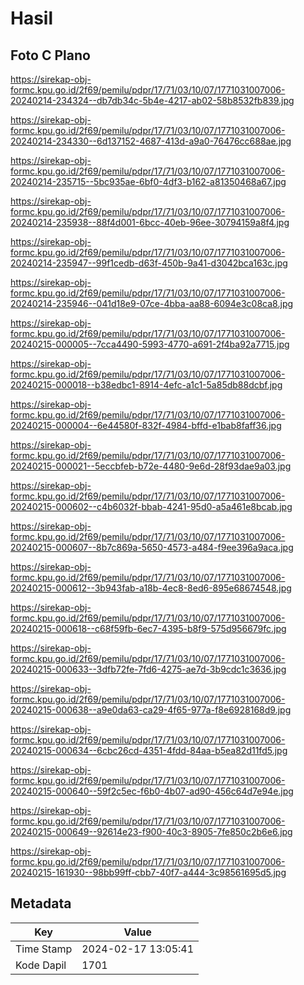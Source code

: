 # Hasil

## Foto C Plano

https://sirekap-obj-formc.kpu.go.id/2f69/pemilu/pdpr/17/71/03/10/07/1771031007006-20240214-234324--db7db34c-5b4e-4217-ab02-58b8532fb839.jpg

https://sirekap-obj-formc.kpu.go.id/2f69/pemilu/pdpr/17/71/03/10/07/1771031007006-20240214-234330--6d137152-4687-413d-a9a0-76476cc688ae.jpg

https://sirekap-obj-formc.kpu.go.id/2f69/pemilu/pdpr/17/71/03/10/07/1771031007006-20240214-235715--5bc935ae-6bf0-4df3-b162-a81350468a67.jpg

https://sirekap-obj-formc.kpu.go.id/2f69/pemilu/pdpr/17/71/03/10/07/1771031007006-20240214-235938--88f4d001-6bcc-40eb-96ee-30794159a8f4.jpg

https://sirekap-obj-formc.kpu.go.id/2f69/pemilu/pdpr/17/71/03/10/07/1771031007006-20240214-235947--99f1cedb-d63f-450b-9a41-d3042bca163c.jpg

https://sirekap-obj-formc.kpu.go.id/2f69/pemilu/pdpr/17/71/03/10/07/1771031007006-20240214-235946--041d18e9-07ce-4bba-aa88-6094e3c08ca8.jpg

https://sirekap-obj-formc.kpu.go.id/2f69/pemilu/pdpr/17/71/03/10/07/1771031007006-20240215-000005--7cca4490-5993-4770-a691-2f4ba92a7715.jpg

https://sirekap-obj-formc.kpu.go.id/2f69/pemilu/pdpr/17/71/03/10/07/1771031007006-20240215-000018--b38edbc1-8914-4efc-a1c1-5a85db88dcbf.jpg

https://sirekap-obj-formc.kpu.go.id/2f69/pemilu/pdpr/17/71/03/10/07/1771031007006-20240215-000004--6e44580f-832f-4984-bffd-e1bab8faff36.jpg

https://sirekap-obj-formc.kpu.go.id/2f69/pemilu/pdpr/17/71/03/10/07/1771031007006-20240215-000021--5eccbfeb-b72e-4480-9e6d-28f93dae9a03.jpg

https://sirekap-obj-formc.kpu.go.id/2f69/pemilu/pdpr/17/71/03/10/07/1771031007006-20240215-000602--c4b6032f-bbab-4241-95d0-a5a461e8bcab.jpg

https://sirekap-obj-formc.kpu.go.id/2f69/pemilu/pdpr/17/71/03/10/07/1771031007006-20240215-000607--8b7c869a-5650-4573-a484-f9ee396a9aca.jpg

https://sirekap-obj-formc.kpu.go.id/2f69/pemilu/pdpr/17/71/03/10/07/1771031007006-20240215-000612--3b943fab-a18b-4ec8-8ed6-895e68674548.jpg

https://sirekap-obj-formc.kpu.go.id/2f69/pemilu/pdpr/17/71/03/10/07/1771031007006-20240215-000618--c68f59fb-6ec7-4395-b8f9-575d956679fc.jpg

https://sirekap-obj-formc.kpu.go.id/2f69/pemilu/pdpr/17/71/03/10/07/1771031007006-20240215-000633--3dfb72fe-7fd6-4275-ae7d-3b9cdc1c3636.jpg

https://sirekap-obj-formc.kpu.go.id/2f69/pemilu/pdpr/17/71/03/10/07/1771031007006-20240215-000638--a9e0da63-ca29-4f65-977a-f8e6928168d9.jpg

https://sirekap-obj-formc.kpu.go.id/2f69/pemilu/pdpr/17/71/03/10/07/1771031007006-20240215-000634--6cbc26cd-4351-4fdd-84aa-b5ea82d11fd5.jpg

https://sirekap-obj-formc.kpu.go.id/2f69/pemilu/pdpr/17/71/03/10/07/1771031007006-20240215-000640--59f2c5ec-f6b0-4b07-ad90-456c64d7e94e.jpg

https://sirekap-obj-formc.kpu.go.id/2f69/pemilu/pdpr/17/71/03/10/07/1771031007006-20240215-000649--92614e23-f900-40c3-8905-7fe850c2b6e6.jpg

https://sirekap-obj-formc.kpu.go.id/2f69/pemilu/pdpr/17/71/03/10/07/1771031007006-20240215-161930--98bb99ff-cbb7-40f7-a444-3c98561695d5.jpg


## Metadata

| Key        | Value               |
| ---------- | ------------------- |
| Time Stamp | 2024-02-17 13:05:41 |
| Kode Dapil | 1701                |



